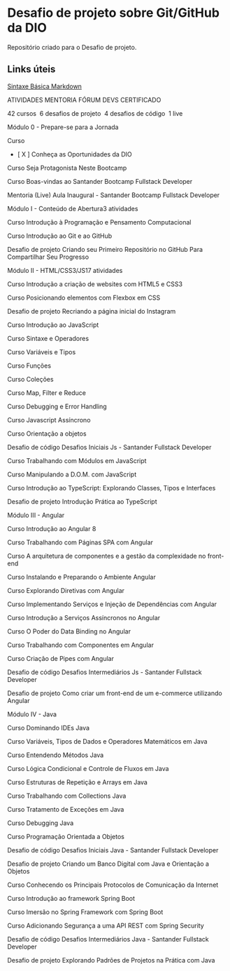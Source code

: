 # Desafio de projeto sobre Git/GitHub da DIO
Repositório criado para o Desafio de projeto.

## Links úteis
[Sintaxe Básica Markdown](https://www.markdownguide.org/basic-syntax/)


ATIVIDADES
MENTORIA
FÓRUM
DEVS
CERTIFICADO

42 cursos 
6 desafios de projeto 
4 desafios de código 
1 live

Módulo 0 - Prepare-se para a Jornada


Curso
- [ X ] Conheça as Oportunidades da DIO




Curso
Seja Protagonista Neste Bootcamp





Curso
Boas-vindas ao Santander Bootcamp Fullstack Developer





Mentoria (Live)
Aula Inaugural - Santander Bootcamp Fullstack Developer




Módulo I - Conteúdo de Abertura3 atividades

Curso
Introdução à Programação e Pensamento Computacional





Curso
Introdução ao Git e ao GitHub





Desafio de projeto
Criando seu Primeiro Repositório no GitHub Para Compartilhar Seu Progresso





Módulo II - HTML/CSS3/JS17 atividades

Curso
Introdução a criação de websites com HTML5 e CSS3





Curso
Posicionando elementos com Flexbox em CSS





Desafio de projeto
Recriando a página inicial do Instagram




Curso
Introdução ao JavaScript





Curso
Sintaxe e Operadores





Curso
Variáveis e Tipos





Curso
Funções





Curso
Coleções





Curso
Map, Filter e Reduce





Curso
Debugging e Error Handling





Curso
Javascript Assíncrono





Curso
Orientação a objetos





Desafio de código
Desafios Iniciais Js - Santander Fullstack Developer




Curso
Trabalhando com Módulos em JavaScript





Curso
Manipulando a D.O.M. com JavaScript





Curso
Introdução ao TypeScript: Explorando Classes, Tipos e Interfaces





Desafio de projeto
Introdução Prática ao TypeScript



Módulo III - Angular

Curso
Introdução ao Angular 8





Curso
Trabalhando com Páginas SPA com Angular





Curso
A arquitetura de componentes e a gestão da complexidade no front-end





Curso
Instalando e Preparando o Ambiente Angular





Curso
Explorando Diretivas com Angular





Curso
Implementando Serviços e Injeção de Dependências com Angular





Curso
Introdução a Serviços Assíncronos no Angular





Curso
O Poder do Data Binding no Angular





Curso
Trabalhando com Componentes em Angular





Curso
Criação de Pipes com Angular





Desafio de código
Desafios Intermediários Js - Santander Fullstack Developer




Desafio de projeto
Como criar um front-end de um e-commerce utilizando Angular



Módulo IV - Java

Curso
Dominando IDEs Java





Curso
Variáveis, Tipos de Dados e Operadores Matemáticos em Java





Curso
Entendendo Métodos Java





Curso
Lógica Condicional e Controle de Fluxos em Java





Curso
Estruturas de Repetição e Arrays em Java





Curso
Trabalhando com Collections Java





Curso
Tratamento de Exceções em Java





Curso
Debugging Java





Curso
Programação Orientada a Objetos





Desafio de código
Desafios Iniciais Java - Santander Fullstack Developer




Desafio de projeto
Criando um Banco Digital com Java e Orientação a Objetos





Curso
Conhecendo os Principais Protocolos de Comunicação da Internet





Curso
Introdução ao framework Spring Boot





Curso
Imersão no Spring Framework com Spring Boot





Curso
Adicionando Segurança a uma API REST com Spring Security




Desafio de código
Desafios Intermediários Java - Santander Fullstack Developer




Desafio de projeto
Explorando Padrões de Projetos na Prática com Java



